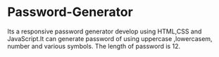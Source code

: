 ﻿# Password-Generator
Its a responsive password generator develop using HTML,CSS and JavaScript.It can generate password of using uppercase ,lowercasem, number and various symbols. The length of password is 12.
